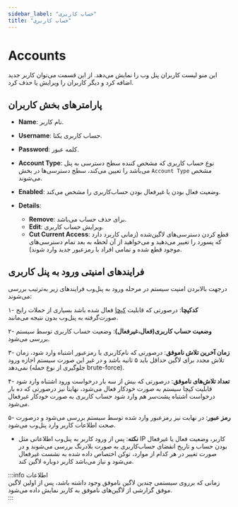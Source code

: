 ```yaml
---
sidebar_label: "حساب کاربری"
title: "حساب کاربری"
---
```


# Accounts

این منو لیست کاربران پنل‌ وب را نمایش می‌‌دهد. از این قسمت می‌‌توان کاربر جدید اضافه کرد و دیگر کاربران را ویرایش یا حذف کرد. 

## پارامترهای بخش کاربران

- **Name**: نام کاربر.

- **Username**: حساب کاربری یکتا.

- **Password**: کلمه عبور.

- **Account Type**: نوع حساب کاربری که مشخص کننده سطح دسترسی به پنل می‌باشد را تعیین می‌‌کند، سطح دسترسی‌ها در بخش `Account Type` مشخص می‌شوند.

- **Enabled**: وضعیت فعال بودن یا غیرفعال بودن حساب‌کاربری را مشخص می‌کند.

- **Details**:
	- **Remove**: برای حذف حساب می‌باشد.
	- **Edit**: ویرایش حساب کاربری.
	- **Cut Current Access**: قطع کردن دسترسی‌های لاگین‌شده (زمانی کاربرد دارد که پسورد را تغییر می‌دهید و می‌خواهید از آن لحظه به بعد تمام دسترسی‌های موجود قطع شده و تمامی افراد با رمزعبور جدید وارد شوند).
	
	
## فرایند‌های امنیتی ورود به پنل کاربری

در‌جهت بالا‌بردن امنیت سیستم در مرحله ورود به پنل‌وب فرایندهای زیر به‌ترتیب بررسی می‌شوند:

۱- **کدکپچا**: درصورتی که قابلیت [کپچا](/pbx/pbx-menu/maintenance/settings/general_settings) فعال شده باشد بسیاری از حملات رایج صورت‌گرفته به پنل‌وب بدون نتیجه می‌مانند.

۲- **وضعیت حساب کاربری(فعال،غیرفعال)**: وضعیت حساب کاربری توسط سیستم بررسی می‌شود.

۳- **زمان آخرین تلاش ناموفق**: درصورتی که نام‌کاربری یا رمز‌عبور اشتباه وارد شود، زمان تلاش مجدد برای لاگین حداقل باید ۵ ثانیه باشد و در غیر این صورت سیستم اجازه ورود نمی‌دهد (جلوگیری از نوع حمله brute-force).

۴- **تعداد تلاش‌های ناموفق**: درصورتی که بیش از سه بار درخواست ورود اشتباه وارد شود قابلیت کپچا سیستم به صورت خودکار فعال می‌شود، نهایتا نیز درصورتی که ده‌ بار درخواست اشتباه پشت‌سر هم وارد شود حساب کاربری به صورت خودکار غیرفعال می‌شود.

۵- **رمز عبور**: در نهایت نیز رمزعبور وارد شده توسط سیستم بررسی می‌شود و درصورت صحت اطلاعات کاربر وارد پنل‌وب می‌شود.


- **نکته**: پس از ورود کاربر به پنل‌وب اطلاعاتی مثل IP کاربر، وضعیت فعال یا غیرفعال بودن حساب و تاریخ انقضای حساب‌کاربری به صورت بلادرنگ بررسی می‌شوند و در صورت تغییر در هر کدام از موارد، توکن اختصاص داده شده به نشست غیرفعال می‌شود و نیاز می‌باشد کاربر دوباره لاگین کند.

:::info اطلاعات  
زمانی که برروی سیستمی چندین لاگین ناموفق وجود داشته باشد، پس از اولین لاگین موفق گزارشی از لاگین‌های ناموفق به کاربر نمایش داده می‌شود.  
:::